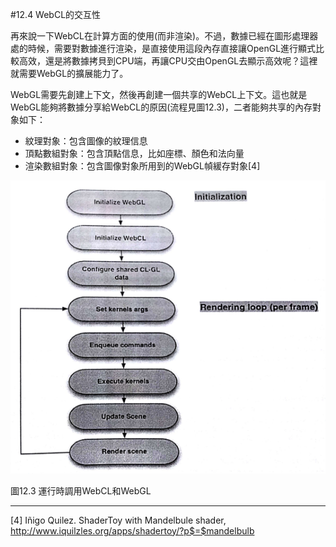 #12.4 WebCL的交互性

再來說一下WebCL在計算方面的使用(而非渲染)。不過，數據已經在圖形處理器處的時候，需要對數據進行渲染，是直接使用這段內存直接讓OpenGL進行顯式比較高效，還是將數據拷貝到CPU端，再讓CPU交由OpenGL去顯示高效呢？這裡就需要WebGL的擴展能力了。

WebGL需要先創建上下文，然後再創建一個共享的WebCL上下文。這也就是WebGL能夠將數據分享給WebCL的原因(流程見圖12.3)，二者能夠共享的內存對象如下：

- 紋理對象：包含圖像的紋理信息
- 頂點數組對象：包含頂點信息，比如座標、顏色和法向量
- 渲染數組對象：包含圖像對象所用到的WebGL幀緩存對象[4]

![](../../images/chapter12/12-3.png)

圖12.3 運行時調用WebCL和WebGL

------

[4] Iñigo Quilez. ShaderToy with Mandelbule shader, http://www.iquilzles.org/apps/shadertoy/?p$=$mandelbulb